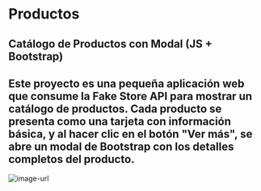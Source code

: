 # Productos
Catálogo de Productos con Modal (JS + Bootstrap)
---
Este proyecto es una pequeña aplicación web que consume la Fake Store API para mostrar un catálogo de productos. Cada producto se presenta como una tarjeta con información básica, y al hacer clic en el botón "Ver más", se abre un modal de Bootstrap con los detalles completos del producto.
---
![image-url](file:///D:/caps/Captura%20de%20pantalla%202025-04-11%20153953.png)
